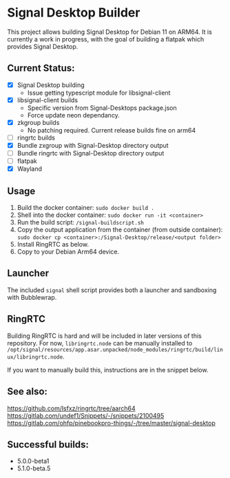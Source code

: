 # Signal Desktop Builder
This project allows building Signal Desktop for Debian 11 on ARM64.
It is currently a work in progress, with the goal of building a flatpak
which provides Signal Desktop.

## Current Status:
* [x] Signal Desktop building
    * Issue getting typescript module for libsignal-client
* [x] libsignal-client builds
    * Specific version from Signal-Desktops package.json
    * Force update neon dependancy.
* [x] zkgroup builds
    * No patching required. Current release builds fine on arm64
* [ ] ringrtc builds
* [x] Bundle zxgroup with Signal-Desktop directory output
* [ ] Bundle ringrtc with Signal-Desktop directory output
* [ ] flatpak
* [x] Wayland

## Usage
1. Build the docker container: `sudo docker build .`
2. Shell into the docker container: `sudo docker run -it <container>`
3. Run the build script: `/signal-buildscript.sh`
5. Copy the output application from the container (from outside container): `sudo docker cp <container>:/Signal-Desktop/release/<output folder>`
6. Install RingRTC as below.
7. Copy to your Debian Arm64 device.

## Launcher
The included `signal` shell script provides both a launcher and sandboxing with Bubblewrap.

## RingRTC
Building RingRTC is hard and will be included in later versions of this repository. 
For now, `libringrtc.node` can be manually installed to `/opt/signal/resources/app.asar.unpacked/node_modules/ringrtc/build/linux/libringrtc.node`.

If you want to manually build this, instructions are in the snippet below.

## See also:
https://github.com/lsfxz/ringrtc/tree/aarch64  
https://gitlab.com/undef1/Snippets/-/snippets/2100495  
https://gitlab.com/ohfp/pinebookpro-things/-/tree/master/signal-desktop  

## Successful builds:
* 5.0.0-beta1
* 5.1.0-beta.5
